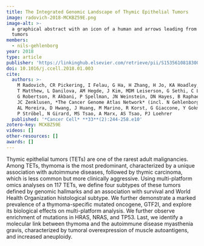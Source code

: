 ```yaml
---
title: The Integrated Genomic Landscape of Thymic Epithelial Tumors
image: radovich-2018-MCKBZ59E.png
image-alt: >-
  a graphical abstract with an icon of a human and arrows leading from the person to three aspects of thymic epithelial
  tumors
members:
  - nils-gehlenborg
year: 2018
type: article
publisher: 'https://linkinghub.elsevier.com/retrieve/pii/S1535610818300035'
doi: 10.1016/j.ccell.2018.01.003
cite:
  authors: >-
    M Radovich, CR Pickering, I Felau, G Ha, H Zhang, H Jo, KA Hoadley, P Anur, J Zhang, M McLellan, R Bowlby, 
    T Matthew, L Danilova, AM Hegde, J Kim, MDM Leiserson, G Sethi, C Lu, M Ryan, X Su, AD Cherniack, 
    G Robertson, R Akbani, P Spellman, JN Weinstein, DN Hayes, B Raphael, T Lichtenberg, K Leraas, 
    JC Zenklusen, *The Cancer Genome Atlas Network* (incl. N Gehlenborg), J Fujimoto, C Scapulatempo-Neto, 
    AL Moreira, D Hwang, J Huang, M Marino, R Korst, G Giaccone, Y Gokmen-Polar, S Badve, A Rajan, 
    P Ströbel, N Girard, MS Tsao, A Marx, AS Tsao, PJ Loehrer
  published: '*Cancer Cell* **33**(2):244-258.e10'
zotero-key: MCKBZ59E
videos: []
other-resources: []
awards: []
---
```

Thymic epithelial tumors (TETs) are one of the rarest adult malignancies. Among TETs, thymoma is the most predominant, characterized by a unique association with autoimmune diseases, followed by thymic carcinoma, which is less common but more clinically aggressive. Using multi-platform omics analyses on 117 TETs, we define four subtypes of these tumors defined by genomic hallmarks and an association with survival and World Health Organization histological subtype. We further demonstrate a marked prevalence of a thymoma-specific mutated oncogene, GTF2I, and explore its biological effects on multi-platform analysis. We further observe enrichment of mutations in HRAS, NRAS, and TP53. Last, we identify a molecular link between thymoma and the autoimmune disease myasthenia gravis, characterized by tumoral overexpression of muscle autoantigens, and increased aneuploidy.
